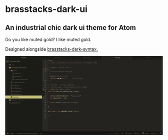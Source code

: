 # brasstacks-dark-ui
## An industrial chic dark ui theme for Atom

Do you like muted gold? I like muted gold.

Designed alongside [brasstacks-dark-syntax.](https://github.com/daatguy/brasstacks-dark-syntax)

![A screenshot of pure beauty](https://github.com/daatguy/brasstacks-dark-syntax/raw/master/screenshot.png)
